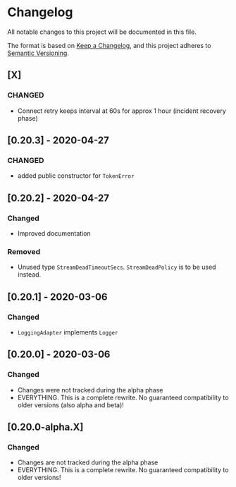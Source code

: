 # Changelog
All notable changes to this project will be documented in this file.

The format is based on [Keep a Changelog](https://keepachangelog.com/en/1.0.0/),
and this project adheres to [Semantic Versioning](https://semver.org/spec/v2.0.0.html).

## [X]

### CHANGED

- Connect retry keeps interval at 60s for approx 1 hour (incident recovery phase)

## [0.20.3] - 2020-04-27

### CHANGED

- added public constructor for `TokenError`

## [0.20.2] - 2020-04-27

### Changed
- Improved documentation

### Removed
- Unused type `StreamDeadTimeoutSecs`. `StreamDeadPolicy` is to be used instead.

## [0.20.1] - 2020-03-06

### Changed
- `LoggingAdapter` implements `Logger`

## [0.20.0] - 2020-03-06

### Changed
- Changes were not tracked during the alpha phase
- EVERYTHING. This is a complete rewrite. No guaranteed compatibility to older versions (also alpha and beta)!

## [0.20.0-alpha.X]

### Changed
- Changes are not tracked during the alpha phase
- EVERYTHING. This is a complete rewrite. No guaranteed compatibility to older versions!